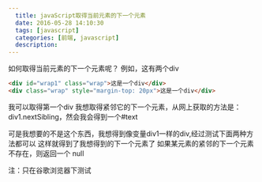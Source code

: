 ```yaml
---
  title: javaScript取得当前元素的下一个元素
  date: 2016-05-28 14:10:30
  tags: [javascript]
  categories: [前端, javascript]
  description:
---
```



如何取得当前元素的下一个元素呢？
例如，这有两个div
```html
<div id="wrap1" class="wrap">这是一个div</div>
<div class="wrap" style="margin-top: 20px">这是一个div</div>
```

我可以取得第一个div
我想取得紧邻它的下一个元素，从网上获取的方法是：div1.nextSibling，然会我会得到一个#text

可是我想要的不是这个东西，我想得到像变量div1一样的div,经过测试下面两种方法都可以
这样就得到了我想得到的下一个元素了
如果某元素的紧邻的下一个元素不存在，则返回一个 null

注：只在谷歌浏览器下测试


